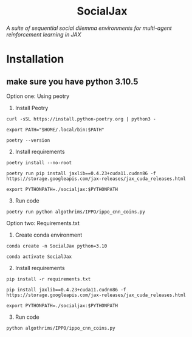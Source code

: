 <h1 align="center">SocialJax</h1>

*A suite of sequential social dilemma environments for multi-agent reinforcement learning in JAX*



# Installation

make sure you have python 3.10.5
---

Option one: Using peotry
  1. Install Peotry
  ```
  curl -sSL https://install.python-poetry.org | python3 -
  ```
  ```
  export PATH="$HOME/.local/bin:$PATH"
  ```
  ```
  poetry --version
  ```
    
  2. Install requirements
  ```
  poetry install --no-root
  ```
  ```
  poetry run pip install jaxlib==0.4.23+cuda11.cudnn86 -f https://storage.googleapis.com/jax-releases/jax_cuda_releases.html
  ```
  ```
  export PYTHONPATH=./socialjax:$PYTHONPATH
  ```
  3. Run code
  ```
  poetry run python algothrims/IPPO/ippo_cnn_coins.py 
  ```

Option two: Requirements.txt
  1. Create conda environment
  ```
  conda create -n SocialJax python=3.10
  ```
  ```
  conda activate SocialJax
  ```

  2. Install requirements
  ```
  pip install -r requirements.txt
  ```
  ```
  pip install jaxlib==0.4.23+cuda11.cudnn86 -f https://storage.googleapis.com/jax-releases/jax_cuda_releases.html
  ```
  ```
  export PYTHONPATH=./socialjax:$PYTHONPATH
  ```

  3. Run code
  ```
  python algothrims/IPPO/ippo_cnn_coins.py 
  ```
